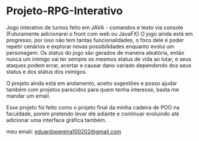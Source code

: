 # Projeto-RPG-Interativo
Jogo interativo de turnos feito em JAVA - comandos e texto via console (Futuramente adicionarei o front com web ou JavaFX)
O jogo ainda está em progresso, por isso não tem tantas funcionalidades, o foco dele é poder repetir cenários e explorar novas possibilidades enquanto
evolui um personagem.
Os status do jogo são gerados de maneira aleatória, então nunca um inimigo vai ter sempre os mesmos status de vida ao lutar, e seus ataques podem errar, acertar
e causar dano variado dependendo dos seus status e dos status dos inimigos.

O projeto ainda está em andamento, aceito sugestões e posso ajudar também com projetos parecidos para quem tenha interesse, basta me mandar um email.

Esse projeto foi feito como o projeto final da minha cadeira de POO na faculdade, porém pretendo levar ele adiante e continuar evoluindo até adicionar uma interface
gráfica também.

meu email: eduardopereira100202@gmail.com
